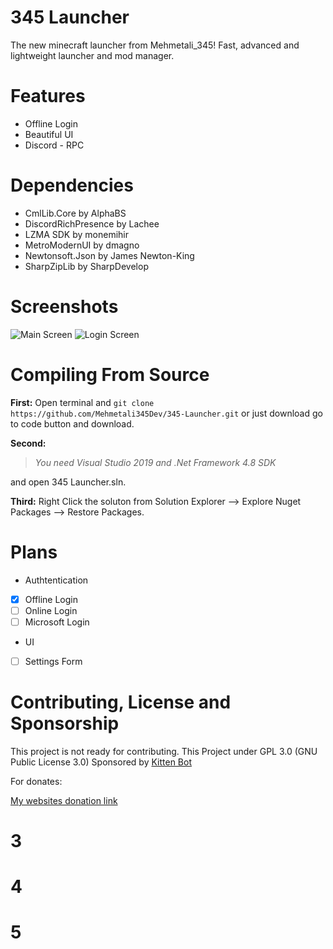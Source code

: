 # 345 Launcher
The new minecraft launcher from Mehmetali_345!
Fast, advanced and lightweight launcher and mod manager.
# Features
 - Offline Login
 - Beautiful UI
 - Discord - RPC
 # Dependencies
 - CmlLib.Core by AlphaBS
 - DiscordRichPresence by Lachee
 - LZMA SDK by monemihir
 - MetroModernUI by dmagno
 - Newtonsoft.Json by James Newton-King
 - SharpZipLib by SharpDevelop
# Screenshots
![Main Screen](https://i.vgy.me/9fgh27.png)
![Login Screen](https://i.vgy.me/sEd3MN.png)
# Compiling From Source
**First:**
Open terminal and
`git clone https://github.com/Mehmetali345Dev/345-Launcher.git` or
just download go to code button and download.

**Second:**

> *You need Visual Studio 2019 and .Net Framework 4.8 SDK*

and open 345 Launcher.sln.

**Third:**
Right Click the soluton from Solution Explorer --> Explore Nuget Packages 
--> Restore Packages.
# Plans
 - Authtentication
 - [x] Offline Login
 - [ ] Online Login
 - [ ] Microsoft Login
 - UI
 - [ ] Settings Form
 # Contributing, License and Sponsorship
 This project is not ready for contributing.
 This Project under GPL 3.0 (GNU Public License 3.0)
Sponsored by [Kitten Bot](https://kittenbot.ml)

For donates:

[My websites donation link](https://mehmetali345.xyz/donate)

# 3
# 4
# 5

